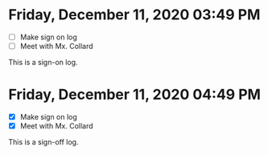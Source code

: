 # Friday, December 11, 2020 03:49 PM
- [ ] Make sign on log
- [ ] Meet with Mx. Collard 

This is a sign-on log.

# Friday, December 11, 2020 04:49 PM
- [X] Make sign on log
- [X] Meet with Mx. Collard 

This is a sign-off log.